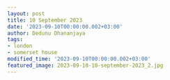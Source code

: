 ```yaml
---
layout: post
title: 10 September 2023
date: '2023-09-10T00:00:00.002+03:00'
author: Dedunu Dhananjaya
tags:
- london
- somerset house
modified_time: '2023-09-10T00:00:00.002+03:00'
featured_image: 2023-09-10-10-september-2023_2.jpg
---
```

